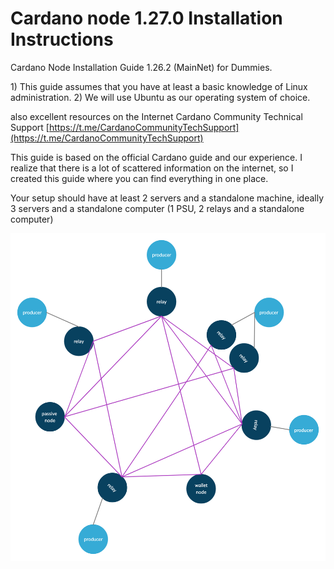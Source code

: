 # Cardano node 1.27.0 Installation Instructions

Cardano Node Installation Guide 1.26.2 \(MainNet\) for Dummies.

1\) This guide assumes that you have at least a basic knowledge of Linux administration. 2\) We will use Ubuntu as our operating system of choice.

also excellent resources on the Internet Cardano Community Technical Support [https://t.me/CardanoCommunityTechSupport](https://t.me/CardanoCommunityTechSupport)

This guide is based on the official Cardano guide and our experience. I realize that there is a lot of scattered information on the internet, so I created this guide where you can find everything in one place. 

Your setup should have at least 2 servers and a standalone machine, ideally 3 servers and a standalone computer \(1 PSU, 2 relays and a standalone computer\)



![](.gitbook/assets/image.png)

